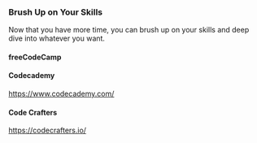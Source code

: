 ### Brush Up on Your Skills

Now that you have more time, you can brush up on your skills and deep dive into whatever you want.

#### freeCodeCamp

#### Codecademy

https://www.codecademy.com/

#### Code Crafters

https://codecrafters.io/
